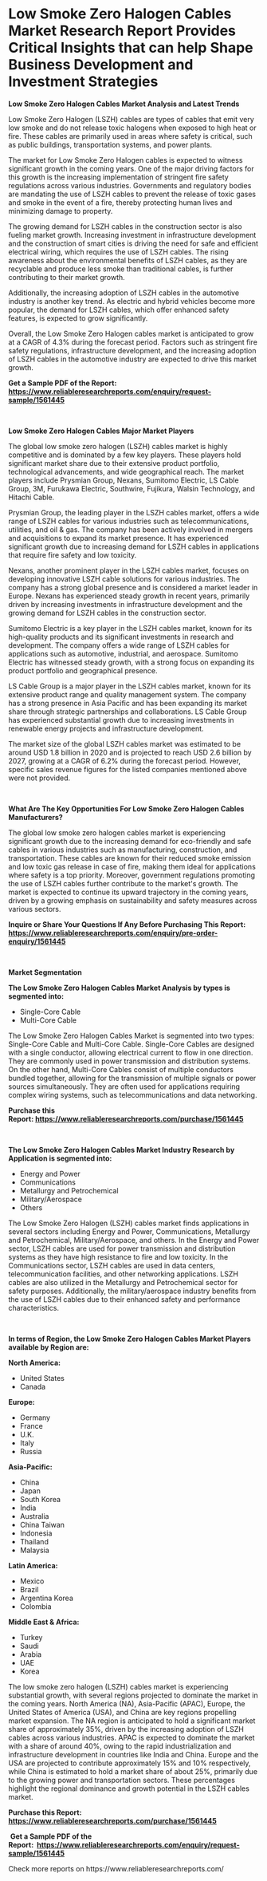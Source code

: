 <p><h1>Low Smoke Zero Halogen Cables Market Research Report Provides Critical Insights that can help Shape Business Development and Investment Strategies</h1></p><p><strong>Low Smoke Zero Halogen Cables Market Analysis and Latest Trends</strong></p>
<p><p>Low Smoke Zero Halogen (LSZH) cables are types of cables that emit very low smoke and do not release toxic halogens when exposed to high heat or fire. These cables are primarily used in areas where safety is critical, such as public buildings, transportation systems, and power plants.</p><p>The market for Low Smoke Zero Halogen cables is expected to witness significant growth in the coming years. One of the major driving factors for this growth is the increasing implementation of stringent fire safety regulations across various industries. Governments and regulatory bodies are mandating the use of LSZH cables to prevent the release of toxic gases and smoke in the event of a fire, thereby protecting human lives and minimizing damage to property.</p><p>The growing demand for LSZH cables in the construction sector is also fueling market growth. Increasing investment in infrastructure development and the construction of smart cities is driving the need for safe and efficient electrical wiring, which requires the use of LSZH cables. The rising awareness about the environmental benefits of LSZH cables, as they are recyclable and produce less smoke than traditional cables, is further contributing to their market growth.</p><p>Additionally, the increasing adoption of LSZH cables in the automotive industry is another key trend. As electric and hybrid vehicles become more popular, the demand for LSZH cables, which offer enhanced safety features, is expected to grow significantly.</p><p>Overall, the Low Smoke Zero Halogen cables market is anticipated to grow at a CAGR of 4.3% during the forecast period. Factors such as stringent fire safety regulations, infrastructure development, and the increasing adoption of LSZH cables in the automotive industry are expected to drive this market growth.</p></p>
<p><strong>Get a Sample PDF of the Report:&nbsp; <a href="https://www.reliableresearchreports.com/enquiry/request-sample/1561445">https://www.reliableresearchreports.com/enquiry/request-sample/1561445</a></strong></p>
<p>&nbsp;</p>
<p><strong>Low Smoke Zero Halogen Cables Major Market Players</strong></p>
<p><p>The global low smoke zero halogen (LSZH) cables market is highly competitive and is dominated by a few key players. These players hold significant market share due to their extensive product portfolio, technological advancements, and wide geographical reach. The market players include Prysmian Group, Nexans, Sumitomo Electric, LS Cable Group, 3M, Furukawa Electric, Southwire, Fujikura, Walsin Technology, and Hitachi Cable.</p><p>Prysmian Group, the leading player in the LSZH cables market, offers a wide range of LSZH cables for various industries such as telecommunications, utilities, and oil & gas. The company has been actively involved in mergers and acquisitions to expand its market presence. It has experienced significant growth due to increasing demand for LSZH cables in applications that require fire safety and low toxicity.</p><p>Nexans, another prominent player in the LSZH cables market, focuses on developing innovative LSZH cable solutions for various industries. The company has a strong global presence and is considered a market leader in Europe. Nexans has experienced steady growth in recent years, primarily driven by increasing investments in infrastructure development and the growing demand for LSZH cables in the construction sector.</p><p>Sumitomo Electric is a key player in the LSZH cables market, known for its high-quality products and its significant investments in research and development. The company offers a wide range of LSZH cables for applications such as automotive, industrial, and aerospace. Sumitomo Electric has witnessed steady growth, with a strong focus on expanding its product portfolio and geographical presence.</p><p>LS Cable Group is a major player in the LSZH cables market, known for its extensive product range and quality management system. The company has a strong presence in Asia Pacific and has been expanding its market share through strategic partnerships and collaborations. LS Cable Group has experienced substantial growth due to increasing investments in renewable energy projects and infrastructure development.</p><p>The market size of the global LSZH cables market was estimated to be around USD 1.8 billion in 2020 and is projected to reach USD 2.6 billion by 2027, growing at a CAGR of 6.2% during the forecast period. However, specific sales revenue figures for the listed companies mentioned above were not provided.</p></p>
<p>&nbsp;</p>
<p><strong>What Are The Key Opportunities For Low Smoke Zero Halogen Cables Manufacturers?</strong></p>
<p><p>The global low smoke zero halogen cables market is experiencing significant growth due to the increasing demand for eco-friendly and safe cables in various industries such as manufacturing, construction, and transportation. These cables are known for their reduced smoke emission and low toxic gas release in case of fire, making them ideal for applications where safety is a top priority. Moreover, government regulations promoting the use of LSZH cables further contribute to the market's growth. The market is expected to continue its upward trajectory in the coming years, driven by a growing emphasis on sustainability and safety measures across various sectors.</p></p>
<p><strong>Inquire or Share Your Questions If Any Before Purchasing This Report: <a href="https://www.reliableresearchreports.com/enquiry/pre-order-enquiry/1561445">https://www.reliableresearchreports.com/enquiry/pre-order-enquiry/1561445</a></strong></p>
<p>&nbsp;</p>
<p><strong>Market Segmentation</strong></p>
<p><strong>The Low Smoke Zero Halogen Cables Market Analysis by types is segmented into:</strong></p>
<p><ul><li>Single-Core Cable</li><li>Multi-Core Cable</li></ul></p>
<p><p>The Low Smoke Zero Halogen Cables Market is segmented into two types: Single-Core Cable and Multi-Core Cable. Single-Core Cables are designed with a single conductor, allowing electrical current to flow in one direction. They are commonly used in power transmission and distribution systems. On the other hand, Multi-Core Cables consist of multiple conductors bundled together, allowing for the transmission of multiple signals or power sources simultaneously. They are often used for applications requiring complex wiring systems, such as telecommunications and data networking.</p></p>
<p><strong>Purchase this Report:&nbsp;<a href="https://www.reliableresearchreports.com/purchase/1561445">https://www.reliableresearchreports.com/purchase/1561445</a></strong></p>
<p>&nbsp;</p>
<p><strong>The Low Smoke Zero Halogen Cables Market Industry Research by Application is segmented into:</strong></p>
<p><ul><li>Energy and Power</li><li>Communications</li><li>Metallurgy and Petrochemical</li><li>Military/Aerospace</li><li>Others</li></ul></p>
<p><p>The Low Smoke Zero Halogen (LSZH) cables market finds applications in several sectors including Energy and Power, Communications, Metallurgy and Petrochemical, Military/Aerospace, and others. In the Energy and Power sector, LSZH cables are used for power transmission and distribution systems as they have high resistance to fire and low toxicity. In the Communications sector, LSZH cables are used in data centers, telecommunication facilities, and other networking applications. LSZH cables are also utilized in the Metallurgy and Petrochemical sector for safety purposes. Additionally, the military/aerospace industry benefits from the use of LSZH cables due to their enhanced safety and performance characteristics.</p></p>
<p>&nbsp;</p>
<p><strong>In terms of Region, the Low Smoke Zero Halogen Cables Market Players available by Region are:</strong></p>
<p>
    <p> <strong> North America: </strong>
        <ul>
            <li>United States</li>
            <li>Canada</li>
        </ul>
        </p> 
    <p> <strong> Europe: </strong>
        <ul>
            <li>Germany</li>
            <li>France</li>
            <li>U.K.</li>
            <li>Italy</li>
            <li>Russia</li>
        </ul>
        </p> 
    <p> <strong> Asia-Pacific: </strong>
        <ul>
            <li>China</li>
            <li>Japan</li>
            <li>South Korea</li>
            <li>India</li>
            <li>Australia</li>
            <li>China Taiwan</li>
            <li>Indonesia</li>
            <li>Thailand</li>
            <li>Malaysia</li>
        </ul>
        </p> 
    <p> <strong> Latin America: </strong>
        <ul>
            <li>Mexico</li>
            <li>Brazil</li>
            <li>Argentina Korea</li>
            <li>Colombia</li>
        </ul>
        </p> 
    <p> <strong> Middle East & Africa: </strong>
        <ul>
            <li>Turkey</li>
            <li>Saudi</li>
            <li>Arabia</li>
            <li>UAE</li>
            <li>Korea</li>
        </ul>
    </p>
    </p>
<p><p>The low smoke zero halogen (LSZH) cables market is experiencing substantial growth, with several regions projected to dominate the market in the coming years. North America (NA), Asia-Pacific (APAC), Europe, the United States of America (USA), and China are key regions propelling market expansion. The NA region is anticipated to hold a significant market share of approximately 35%, driven by the increasing adoption of LSZH cables across various industries. APAC is expected to dominate the market with a share of around 40%, owing to the rapid industrialization and infrastructure development in countries like India and China. Europe and the USA are projected to contribute approximately 15% and 10% respectively, while China is estimated to hold a market share of about 25%, primarily due to the growing power and transportation sectors. These percentages highlight the regional dominance and growth potential in the LSZH cables market.</p></p>
<p><strong>Purchase this Report: <a href="https://www.reliableresearchreports.com/purchase/1561445">https://www.reliableresearchreports.com/purchase/1561445</a></strong></p>
<p>&nbsp;<strong>Get a Sample PDF of the Report:&nbsp;&nbsp;<a href="https://www.reliableresearchreports.com/enquiry/request-sample/1561445">https://www.reliableresearchreports.com/enquiry/request-sample/1561445</a></strong></p>
<p><strong></strong></p>
<p>Check more reports on https://www.reliableresearchreports.com/</p>